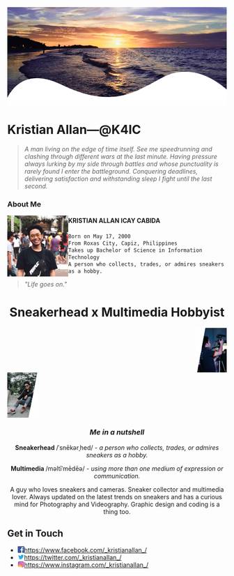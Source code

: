 <img src="SUNSET.png"  width = "100%" height = "225px" img align = "center"> 

# Kristian Allan—@K4IC

> <em> A man living on the edge of time itself. See me speedrunning and clashing through different wars at the last minute. Having pressure always lurking by my side through battles and whose punctuality is rarely found I enter the battleground. Conquering deadlines, delivering satisfaction and withstanding sleep I fight until the last second. </em>

### <b> About Me </b>

<img src="profile.jpg" width = "140px" height = "140px" img align = "left"> 

#### KRISTIAN ALLAN ICAY CABIDA
    Born on May 17, 2000 
    From Roxas City, Capiz, Philippines 
    Takes up Bachelor of Science in Information Technology
    A person who collects, trades, or admires sneakers as a hobby.
> <em> "Life goes on." </em>

# <div align = "center"> Sneakerhead x Multimedia Hobbyist </div>

<div class="row">
  <div class="column">
    <img src="multimedia.png" width = "14%" height = "14%" img align = "right"> 
  </div>
  
  <div class="column">
    <img src="sneakerhead.png" width = "14%" height = "14%" img align = "left"> 
  </div>
</div>


 ### <div align = "center">  <em> Me in a nutshell </em>  </div>
<p align = "center"> <b> Sneakerhead </b> /ˈsnēkərˌhed/ - <em> a person who collects, trades, or admires sneakers as a hobby. </em> </p> 
<p align = "center"> <b> Multimedia </b> /məltīˈmēdēə/ - <em> using more than one medium of expression or communication. </em> </p> 
<p align = "center"> A guy who loves sneakers and cameras. Sneaker collector and multimedia lover. Always updated on the latest trends on sneakers and has a curious mind for Photography and Videography. Graphic design and coding is a thing too. </p>









## Get in Touch 

* <img src="facebook .png" width = "15px" height = "15px" img align = "left"> https://www.facebook.com/_kristianallan_/
* <img src="twitter.png" width = "15px" height = "15px" img align = "left"> https://twitter.com/_kristianallan_/
* <img src="instagram.png" width = "15px" height = "15px" img align = "left"> https://www.instagram.com/_kristianallan_/



<!--
**K4IC/k4ic** is a ✨ _special_ ✨ repository because its `README.md` (this file) appears on your GitHub profile.

Here are some ideas to get you started: hh

- 🔭 I’m currently working on ...
- 🌱 I’m currently learning ...
- 👯 I’m looking to collaborate on ...
- 🤔 I’m looking for help with ...
- 💬 Ask me about ...
- 📫 How to reach me: ...
- 😄 Pronouns: ...
- ⚡ Fun fact: ...
-->
 
